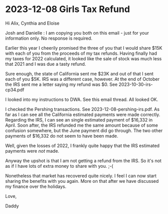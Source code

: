 # 2023-12-08 Girls Tax Refund

Hi Alix, Cynthia and Eloise

Josh and Danielle : I am copying you both on this email - just for your information only. No response is required.

Earlier this year I cheerily promised the three of you that I would share $15K with each of you from the proceeds of my tax refunds. Having finally had my taxes for 2022 calculated, it looked like the sale of stock was much less that 2021 and I was due a tasty refund.

Sure enough, the state of California sent me $23K and out of that I sent each of you $5K. IRS was a different case, however. At the end of October the IRS sent me a letter saying my refund was $0. See 2023-10-30-irs-cp34.pdf

I looked into my instructions to DWA. See this email thread. All looked OK.

I checked the Pershing transactions. See 2023-12-08-pershing-irs.pdf. As far as I can see all the California estimated payments were made correctly. Regarding the IRS, I can see an single estimated payment of $16,332 in April. Soon after, the IRS refunded me the same amount because of some confusion somewhere, but the June payment did go through. The two other payments of $16,332 do not seem to have been made.

Well, given the losses of 2022, I frankly quite happy that the IRS estimated payments were *not* made.

Anyway the upshot is that I am not getting a refund from the IRS. So it's not as if I have lots of extra money to share with you. ;-(

Nonetheless that market has recovered quite nicely. I feel I can now start sharing the benefits with you again. More on that after we have discussed my finance over the holidays.

Love,

Daddy
